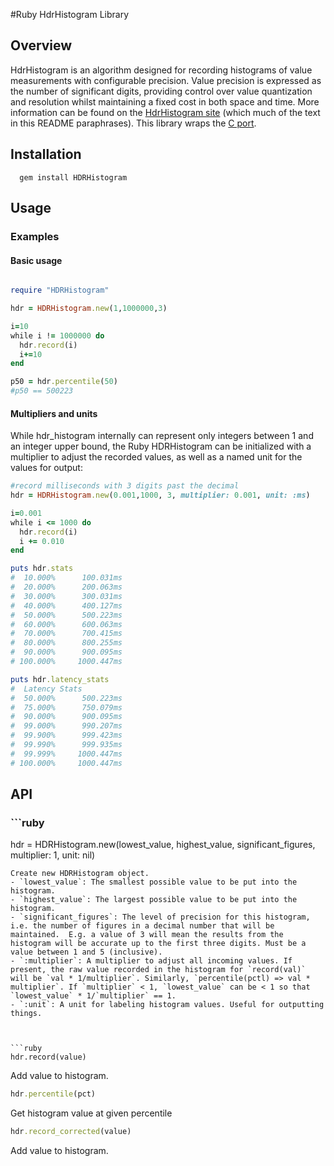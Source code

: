#Ruby HdrHistogram Library

## Overview
HdrHistogram is an algorithm designed for recording histograms of value measurements with configurable precision.  Value precision is expressed as the number of significant digits, providing control over value quantization and resolution whilst maintaining a fixed cost in both space and time.
More information can be found on the [HdrHistogram site](http://hdrhistogram.org/) (which much of the text in this README paraphrases).  This library wraps the [C port](https://github.com/HdrHistogram/HdrHistogram_c).


## Installation

```shell
  gem install HDRHistogram
```

## Usage

### Examples

#### Basic usage
```ruby

require "HDRHistogram"

hdr = HDRHistogram.new(1,1000000,3)

i=10
while i != 1000000 do
  hdr.record(i)
  i+=10
end

p50 = hdr.percentile(50)
#p50 == 500223
```

#### Multipliers and units
While hdr_histogram internally can represent only integers between 1 and an integer upper bound, the Ruby HDRHistogram can be initialized with a multiplier to adjust the recorded values, as well as a named unit for the values for output:
```ruby
#record milliseconds with 3 digits past the decimal
hdr = HDRHistogram.new(0.001,1000, 3, multiplier: 0.001, unit: :ms)

i=0.001
while i <= 1000 do
  hdr.record(i)
  i += 0.010
end

puts hdr.stats
#  10.000%      100.031ms
#  20.000%      200.063ms
#  30.000%      300.031ms
#  40.000%      400.127ms
#  50.000%      500.223ms
#  60.000%      600.063ms
#  70.000%      700.415ms
#  80.000%      800.255ms
#  90.000%      900.095ms
# 100.000%     1000.447ms

puts hdr.latency_stats
#  Latency Stats
#  50.000%      500.223ms
#  75.000%      750.079ms
#  90.000%      900.095ms
#  99.000%      990.207ms
#  99.900%      999.423ms
#  99.990%      999.935ms
#  99.999%     1000.447ms
# 100.000%     1000.447ms
```

## API

### ```ruby
hdr = HDRHistogram.new(lowest_value, highest_value, significant_figures, multiplier: 1, unit: nil)
```
Create new HDRHistogram object.
- `lowest_value`: The smallest possible value to be put into the histogram.  
- `highest_value`: The largest possible value to be put into the histogram.  
- `significant_figures`: The level of precision for this histogram, i.e. the number of figures in a decimal number that will be maintained.  E.g. a value of 3 will mean the results from the histogram will be accurate up to the first three digits. Must be a value between 1 and 5 (inclusive).
- `:multiplier`: A multiplier to adjust all incoming values. If present, the raw value recorded in the histogram for `record(val)` will be `val * 1/multiplier`. Similarly, `percentile(pctl) => val * multiplier`. If `multiplier` < 1, `lowest_value` can be < 1 so that `lowest_value` * 1/`multiplier` == 1.
- `:unit`: A unit for labeling histogram values. Useful for outputting things.
  
  

```ruby
hdr.record(value)
```
Add value to histogram.
  
  

```ruby
hdr.percentile(pct)
```
Get histogram value at given percentile
  
  
```ruby
hdr.record_corrected(value)
```
Add value to histogram.
  
  
